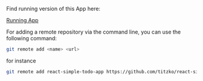 Find running version of this App here:

[Running App](/guides/content/editing-an-existing-page)


For adding a remote repository via the command line, you can use the following command:

```bash
git remote add <name> <url>
```

for instance

```bash
git remote add react-simple-todo-app https://github.com/titzko/react-simple-todo-app.git
```
